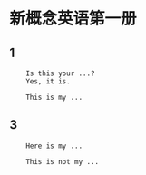 # 新概念英语第一册
## 1
```
    Is this your ...?
    Yes, it is.

    This is my ...
```
## 3
```
    Here is my ...

    This is not my ...
```
